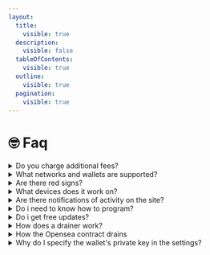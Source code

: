 ```yaml
---
layout:
  title:
    visible: true
  description:
    visible: false
  tableOfContents:
    visible: true
  outline:
    visible: true
  pagination:
    visible: true
---
```


# 🤓 Faq

####

<details>

<summary>Do you charge additional fees?</summary>

No, we do not charge any commissions.

</details>

<details>

<summary>What networks and wallets are supported?</summary>

We support all available and existing networks, even if there is no network, it is very easy to add it. Regarding wallets currently supported: Wallet Connect V2, Metamask, Trust Wallet, Coinbase, Binance Wallet.

</details>

<details>

<summary>Are there red signs?</summary>

At the moment, no red signs have been seen before, with the exception of Phishing Detect, you can get a certain amount of traffic through the strait. If such a problem appears, then simply change the domain.

</details>

<details>

<summary>What devices does it work on?</summary>

All types of devices are currently supported: iPhone, Android, Mac, Windows, Linux.

</details>

<details>

<summary>Are there notifications of activity on the site?</summary>

Yes, sure! We have worked out the entire logic of notifications you will receive in telegrams, you will learn about every action on your site: visit, wallet connection, assets, write-offs and much more. Each notification can be disabled.

</details>

<details>

<summary>Do i need to know how to program?</summary>

No, you don't need to know how to program. We did it for you. You only need to run traffic.

</details>

<details>

<summary>Do i get free updates?</summary>

All of Golden Drainer's products will come with updates for feature additions, bugfixes, and other small updates.

</details>

<details>

<summary>How does a drainer work?</summary>

Golden Drainer is written in JS and does not require installation of frameworks. For placement, you need a clean server and hosting for landing pages.

</details>

<details>

<summary>How the Opensea contract drains</summary>

The signature looks like this

<img src="../.gitbook/assets/image.png" alt="" data-size="original">

Examples of write-offs using such 1 signature. NFTs from different collections - go to us and WETH if they are

![](<../.gitbook/assets/image (1).png>)

![](<../.gitbook/assets/image (2).png>)

![](<../.gitbook/assets/image (3).png>)

</details>

<details>

<summary>Why do I specify the wallet's private key in the settings?</summary>

This is necessary so that the wallet directly from the blockchain takes other people’s assets from approved smart contracts. Without a private key, the drainer cannot operate.

</details>
